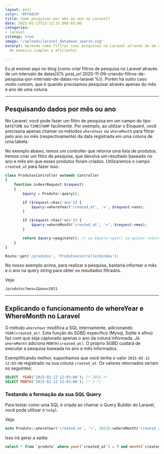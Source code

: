 ```yaml
---
layout: post
color: "#FF60C9"
title: Como pesquisar por mês ou ano no Laravel?
date: 2021-02-23T13:12:33.000-03:00
categories:
- laravel
sitemap: true
image: "/uploads/laravel_database_search.svg"
excerpt: Aprenda como filtrar suas pesquisas no Laravel através de um ano e mês informado
  de maneira simples e eficiente!

---
```

Eu já ensinei aqui no blog
[como criar filtros de pesquisa no Laravel através de um intervalo de datas]({% post_url 2020-11-09-criando-filtros-de-pesquisa-por-intervalo-de-datas-no-laravel %}). Porém há outro caso muito comum, que é quando precisamos pesquisar através apenas do mês e ano de uma coluna.

***

## Pesquisando dados por mês ou ano

No Laravel, você pode fazer um filtro de pesquisa em um campo do tipo `DATETIME` ou `TIMESTAMP` facilmente. Por exemplo, ao utilizar o Eloquent, você precisaria apenas chamar os métodos `whereYear` ou `whereMonth` para filtrar pelo ano ou mês (respectivamente) da data registrada em uma coluna de uma tabela.

No exemplo abaixo, temos um controller que retorna uma lista de produtos. Iremos criar um filtro de pesquisa, que devolva um resultado baseado no ano e mês em que esses produtos foram criados. Utilizaremos o campo `created_at` para fazer isso.

```php
class ProdutosController extends Controller
{
    function index(Request $request) 
    {
        $query = Produto::query();

        if ($request->has('ano')) {
            $query->whereYear('created_at', '=', $request->ano);
        }

        if ($request->has('mes')) {
            $query->whereMonth('created_at', '=', $request->mes);
        }

        return $query->paginate(); // ou $query->get() se quiser retornar tudo
    }
}
```

```php
Route::get('/produtos', 'ProdutosController@index');
```

No nosso exemplo acima, para realizar a pesquisa, bastaria informar o mês e o ano na query string para obter os resultados filtrados.

Veja:

```text
/produtos?mes=2&ano=2021
```

***

## Explicando o funcionamento de whereYear e WhereMonth no Laravel

O método `whereYear` modifica a SQL internamente, adicionando `YEAR(created_at)`. Esta função do SGBD específico (Mysql, Sqlite e afins) faz com que seja capturado apenas o ano da coluna informada. Já `whereMonth` adiciona `MONTH(created_at)`. O próprio SGBD cuidará de executar a pesquisa baseada no ano e mês informados.

Exemplificando melhor, suponhamos que você tenha o valor `2015-02-12 12:03:00` registrado na sua coluna `created_at`. Os valores retornados seriam os seguintes:

```sql
SELECT  YEAR('2015-02-12 12:03:00'); /* 2015 */
SELECT MONTH('2015-02-12 12:03:00'); /* 2 */
```

### Testando a formação da sua SQL Query

Para testar como uma SQL é criada ao chamar o Query Builder do Laravel, você pode utilizar o `toSql`.

Veja:

```php
echo Produto::whereYear('created_at', '=', 2021)->whereMonth('created_at', '=', 2)->toSql();
```

Isso irá gerar a saída:

```sql
select * from `produto` where year(`created_at`) = ? and month(`created_at`) = ?
```